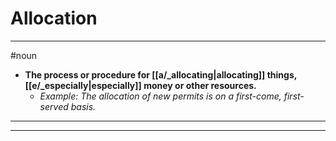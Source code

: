 # Allocation
---
#noun
- **The process or procedure for [[a/_allocating|allocating]] things, [[e/_especially|especially]] money or other resources.**
	- _Example: The allocation of new permits is on a first-come, first-served basis._
---
---
